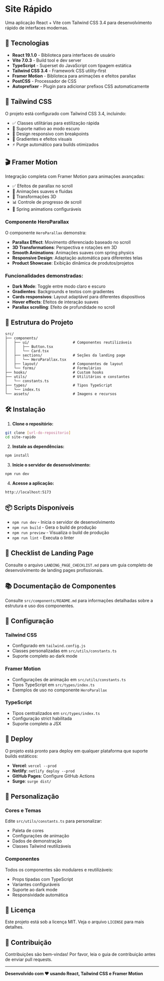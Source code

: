 # Site Rápido

Uma aplicação React + Vite com Tailwind CSS 3.4 para desenvolvimento rápido de interfaces modernas.

## 🚀 Tecnologias

- **React 19.1.0** - Biblioteca para interfaces de usuário
- **Vite 7.0.3** - Build tool e dev server
- **TypeScript** - Superset do JavaScript com tipagem estática
- **Tailwind CSS 3.4** - Framework CSS utility-first
- **Framer Motion** - Biblioteca para animações e efeitos parallax
- **PostCSS** - Processador de CSS
- **Autoprefixer** - Plugin para adicionar prefixos CSS automaticamente

## 🎨 Tailwind CSS

O projeto está configurado com Tailwind CSS 3.4, incluindo:

- ✅ Classes utilitárias para estilização rápida
- 🌙 Suporte nativo ao modo escuro
- 📱 Design responsivo com breakpoints
- 🎨 Gradientes e efeitos visuais
- ⚡ Purge automático para builds otimizados

## 🎬 Framer Motion

Integração completa com Framer Motion para animações avançadas:

- ✅ Efeitos de parallax no scroll
- 🎯 Animações suaves e fluidas
- 🔄 Transformações 3D
- 📊 Controle de progresso de scroll
- 🎪 Spring animations configuráveis

### Componente HeroParallax

O componente `HeroParallax` demonstra:

- **Parallax Effect**: Movimento diferenciado baseado no scroll
- **3D Transformations**: Perspectiva e rotações em 3D
- **Smooth Animations**: Animações suaves com spring physics
- **Responsive Design**: Adaptação automática para diferentes telas
- **Product Showcase**: Exibição dinâmica de produtos/projetos

### Funcionalidades demonstradas:

- **Dark Mode**: Toggle entre modo claro e escuro
- **Gradientes**: Backgrounds e textos com gradientes
- **Cards responsivos**: Layout adaptável para diferentes dispositivos
- **Hover effects**: Efeitos de interação suaves
- **Parallax scrolling**: Efeito de profundidade no scroll

## 📁 Estrutura do Projeto

```
src/
├── components/
│   ├── ui/                    # Componentes reutilizáveis
│   │   ├── Button.tsx
│   │   └── Card.tsx
│   ├── sections/              # Seções da landing page
│   │   └── HeroParallax.tsx
│   ├── layout/                # Componentes de layout
│   └── forms/                 # Formulários
├── hooks/                     # Custom hooks
├── utils/                     # Utilitários e constantes
│   └── constants.ts
├── types/                     # Tipos TypeScript
│   └── index.ts
└── assets/                    # Imagens e recursos
```

## 🛠️ Instalação

1. **Clone o repositório:**
```bash
git clone [url-do-repositorio]
cd site-rapido
```

2. **Instale as dependências:**
```bash
npm install
```

3. **Inicie o servidor de desenvolvimento:**
```bash
npm run dev
```

4. **Acesse a aplicação:**
```
http://localhost:5173
```

## 📦 Scripts Disponíveis

- `npm run dev` - Inicia o servidor de desenvolvimento
- `npm run build` - Gera o build de produção
- `npm run preview` - Visualiza o build de produção
- `npm run lint` - Executa o linter

## 🎯 Checklist de Landing Page

Consulte o arquivo `LANDING_PAGE_CHECKLIST.md` para um guia completo de desenvolvimento de landing pages profissionais.

## 📚 Documentação de Componentes

Consulte `src/components/README.md` para informações detalhadas sobre a estrutura e uso dos componentes.

## 🔧 Configuração

### Tailwind CSS
- Configurado em `tailwind.config.js`
- Classes personalizadas em `src/utils/constants.ts`
- Suporte completo ao dark mode

### Framer Motion
- Configurações de animação em `src/utils/constants.ts`
- Tipos TypeScript em `src/types/index.ts`
- Exemplos de uso no componente `HeroParallax`

### TypeScript
- Tipos centralizados em `src/types/index.ts`
- Configuração strict habilitada
- Suporte completo a JSX

## 🚀 Deploy

O projeto está pronto para deploy em qualquer plataforma que suporte builds estáticos:

- **Vercel**: `vercel --prod`
- **Netlify**: `netlify deploy --prod`
- **GitHub Pages**: Configure GitHub Actions
- **Surge**: `surge dist/`

## 🎨 Personalização

### Cores e Temas
Edite `src/utils/constants.ts` para personalizar:
- Paleta de cores
- Configurações de animação
- Dados de demonstração
- Classes Tailwind reutilizáveis

### Componentes
Todos os componentes são modulares e reutilizáveis:
- Props tipadas com TypeScript
- Variantes configuráveis
- Suporte ao dark mode
- Responsividade automática

## 📄 Licença

Este projeto está sob a licença MIT. Veja o arquivo `LICENSE` para mais detalhes.

## 🤝 Contribuição

Contribuições são bem-vindas! Por favor, leia o guia de contribuição antes de enviar pull requests.

---

**Desenvolvido com ❤️ usando React, Tailwind CSS e Framer Motion**
